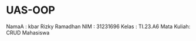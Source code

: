 # UAS-OOP
NamaA  : kbar Rizky Ramadhan
NIM    : 31231696
Kelas  : TI.23.A6
Mata Kuliah: 
CRUD Mahasiswa
